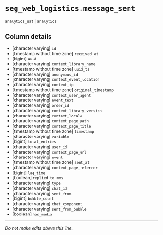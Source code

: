 # `seg_web_logistics.message_sent`
`analytics_uat` | `analytics`

## Column details
* [character varying] `id`
* [timestamp without time zone] `received_at`
* [bigint]    `uuid`
* [character varying] `context_library_name`
* [timestamp without time zone] `uuid_ts`
* [character varying] `anonymous_id`
* [character varying] `context_event_location`
* [character varying] `context_ip`
* [timestamp without time zone] `original_timestamp`
* [character varying] `context_user_agent`
* [character varying] `event_text`
* [character varying] `order_id`
* [character varying] `context_library_version`
* [character varying] `context_locale`
* [character varying] `context_page_path`
* [character varying] `context_page_title`
* [timestamp without time zone] `timestamp`
* [character varying] `variable`
* [bigint]    `total_entries`
* [character varying] `user_id`
* [character varying] `context_page_url`
* [character varying] `event`
* [timestamp without time zone] `sent_at`
* [character varying] `context_page_referrer`
* [bigint]    `lag_time`
* [boolean]   `replied_to_mms`
* [character varying] `type`
* [character varying] `chat_id`
* [character varying] `sent_from`
* [bigint]    `bubble_count`
* [character varying] `chat_component`
* [character varying] `sent_from_bubble`
* [boolean]   `has_media`

-------------------------------------------------------------------------------
*Do not make edits above this line.*
